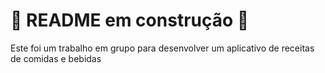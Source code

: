 # 🚧 README em construção 🚧

Este foi um trabalho em grupo para desenvolver um aplicativo de receitas de comidas e bebidas
